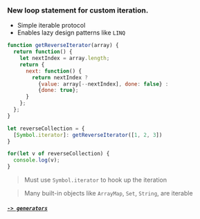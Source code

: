 ### New loop statement for custom iteration.
- Simple iterable protocol
- Enables lazy design patterns like `LINQ`

```JavaScript
function getReverseIterator(array) {
  return function() {
    let nextIndex = array.length;
    return {
      next: function() {
        return nextIndex ?
          {value: array[--nextIndex], done: false} :
          {done: true};
      }
    };
  };
}

let reverseCollection = {
  [Symbol.iterator]: getReverseIterator([1, 2, 3])
}

for(let v of reverseCollection) {
  console.log(v);
}
```

> Must use `Symbol.iterator` to hook up the iteration

> Many built-in objects like `ArrayMap`, `Set`, `String`, are iterable

##### [`-> generators`](generators.md)


